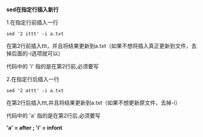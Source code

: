 **sed在指定行插入新行**

1.在指定行前插入一行

```shell
sed '2 ittt' -i a.txt 
```

在第2行前插入ttt，并且将结果更新到a.txt（如果不想将插入真正更新到文件，去掉后面的-i选项就可以）

代码中的 'i' 指的是在第2行前,必须要写

2.在指定行后插入一行

```shell
sed '2 attt' -i a.txt 
```

在第2行后插入ttt,并且将结果更新到a.txt（如果不想更新原文件，去掉-i）

代码中的 'a' 指的是在第2行后,必须要写

**'a' = after   ;  'i' = infont**